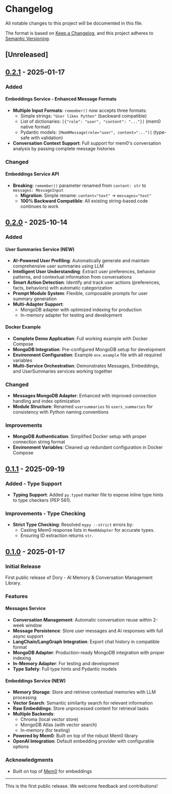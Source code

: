# Changelog

All notable changes to this project will be documented in this file.

The format is based on [Keep a Changelog](https://keepachangelog.com/en/1.1.0/),
and this project adheres to [Semantic Versioning](https://semver.org/spec/v2.0.0.html).

## [Unreleased]

## [0.2.1] - 2025-01-17

### Added

#### Embeddings Service - Enhanced Message Formats

- **Multiple Input Formats**: `remember()` now accepts three formats:
  - Simple strings: `"User likes Python"` (backward compatible)
  - List of dictionaries: `[{"role": "user", "content": "..."}]`
    (mem0 native format)
  - Pydantic models: `[Mem0Message(role="user", content="...")]`
    (type-safe with validation)
- **Conversation Context Support**: Full support for mem0's conversation
  analysis by passing complete message histories

### Changed

#### Embeddings Service API

- **Breaking**: `remember()` parameter renamed from `content: str` to
  `messages: MessageInput`
  - **Migration**: Simple rename: `content="text"` → `messages="text"`
  - **100% Backward Compatible**: All existing string-based code
    continues to work

## [0.2.0] - 2025-10-14

### Added

#### User Summaries Service (NEW)

- **AI-Powered User Profiling**: Automatically generate and maintain
  comprehensive user summaries using LLM
- **Intelligent User Understanding**: Extract user preferences, behavior
  patterns, and contextual information from conversations
- **Smart Action Detection**: Identify and track user actions (preferences,
  facts, behaviors) with automatic categorization
- **Prompt Module System**: Flexible, composable prompts for user summary
  generation
- **Multi-Adapter Support**:
  - MongoDB adapter with optimized indexing for production
  - In-memory adapter for testing and development

#### Docker Example

- **Complete Demo Application**: Full working example with Docker Compose
- **MongoDB Integration**: Pre-configured MongoDB setup for development
- **Environment Configuration**: Example `env.example` file with all required
  variables
- **Multi-Service Orchestration**: Demonstrates Messages, Embeddings, and
  UserSummaries services working together

### Changed

- **Messages MongoDB Adapter**: Enhanced with improved connection handling
  and index optimization
- **Module Structure**: Renamed `usersummaries` to `users_summaries` for
  consistency with Python naming conventions

### Improvements

- **MongoDB Authentication**: Simplified Docker setup with proper connection
  string format
- **Environment Variables**: Cleaned up redundant configuration in Docker
  Compose

## [0.1.1] - 2025-09-19

### Added - Type Support

- **Typing Support**: Added `py.typed` marker file to expose inline type
  hints to type checkers (PEP 561).

### Improvements - Type Checking

- **Strict Type Checking**: Resolved `mypy --strict` errors by:
  - Casting Mem0 response lists in `Mem0Adapter` for accurate types.
  - Ensuring ID extraction returns `str`.

## [0.1.0] - 2025-01-17

### Initial Release

First public release of Dory - AI Memory & Conversation Management Library.

### Features

#### Messages Service

- **Conversation Management**: Automatic conversation reuse within 2-week
  window
- **Message Persistence**: Store user messages and AI responses with full
  async support
- **LangChain/LangGraph Integration**: Export chat history in compatible
  format
- **MongoDB Adapter**: Production-ready MongoDB integration with proper
  indexing
- **In-Memory Adapter**: For testing and development
- **Type Safety**: Full type hints and Pydantic models

#### Embeddings Service (NEW)

- **Memory Storage**: Store and retrieve contextual memories with LLM
  processing
- **Vector Search**: Semantic similarity search for relevant information
- **Raw Embeddings**: Store unprocessed content for retrieval tasks
- **Multiple Backends**:
  - Chroma (local vector store)
  - MongoDB Atlas (with vector search)
  - In-memory (for testing)
- **Powered by Mem0**: Built on top of the robust Mem0 library
- **OpenAI Integration**: Default embedding provider with configurable options

### Acknowledgments

- Built on top of [Mem0](https://github.com/mem0ai/mem0) for embeddings

---

This is the first public release. We welcome feedback and contributions!

[0.2.1]: https://github.com/kopiloto/dory/releases/tag/v0.2.1
[0.2.0]: https://github.com/kopiloto/dory/releases/tag/v0.2.0
[0.1.1]: https://github.com/kopiloto/dory/releases/tag/v0.1.1
[0.1.0]: https://github.com/kopiloto/dory/releases/tag/v0.1.0
